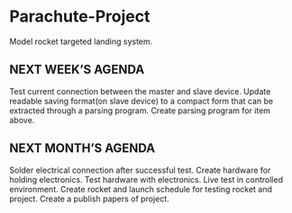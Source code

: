 # Parachute-Project
Model rocket targeted landing system.

## NEXT WEEK’S AGENDA
Test current connection between the master and slave device.
Update readable saving format(on slave device) to a compact form that can be extracted through a parsing program.
Create parsing program for item above.

## NEXT MONTH’S AGENDA
Solder electrical connection after successful test.
Create hardware for holding electronics.
Test hardware with electronics.
Live test in controlled environment.
Create rocket and launch schedule for testing rocket and project.
Create a publish papers of project.

